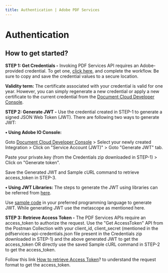 ```yaml
---
title: Authentication | Adobe PDF Services
---
```

# Authentication

## How to get started?

**STEP 1: Get Credentials -** Invoking PDF Services API requires an Adobe-provided credential. To get one, [click here](https://documentservices.adobe.com/dc-integration-creation-app-cdn/main.html?api=pdf-services-api), and complete the workflow. Be sure to copy and save the credential values to a secure location.

**Validity term:** The certificate associated with your credential is valid for one year. However, you can simply regenerate a new credential or apply a new certificate to the current credential from the [Document Cloud Developer Console](https://developer.adobe.com/console/).

**STEP 2: Generate JWT -** Use the credential created in STEP-1 to generate a signed JSON Web Token (JWT). There are following two ways to generate JWT:

**• Using Adobe IO Console:**

Goto [Document Cloud Developer Console](https://developer.adobe.com/console/) > Select your newly created Integration > Click on "Service Account (JWT)" > Goto "Generate JWT" tab.

Paste your private.key (from the Credentials zip downloaded in STEP-1) > Click on "Generate token".

Save the Generated JWT and Sample cURL command to retrieve access_token in STEP-3.

**• Using JWT Libraries:** The steps to generate the JWT using libraries can be referred from [here](https://developer.adobe.com/developer-console/docs/guides/authentication/JWT/Scopes/).

Use [sample code](https://developer.adobe.com/developer-console/docs/guides/authentication/JWT/samples/#sample-code) in your preferred programming language to generate JWT. While generating JWT use the metascope as mentioned here.

**STEP 3: Retrieve Access Token -** The PDF Services APIs require an access_token to authorize the request. Use the "Get AccessToken" API from the Postman Collection with your client_id, client_secret (mentioned in the pdfservices-api-credentials.json file present in the Credentials zip downloaded in STEP-1) and the above generated JWT to get the access_token OR directly use the saved Sample cURL command in STEP-2 to get the access_token.

Follow this link [How to retrieve Access Token](https://developer.adobe.com/developer-console/docs/guides/#!AdobeDocs/adobeio-auth/master/JWT/JWT.md#exchanging-jwt-to-retrieve-an-access-token)? to understand the request format to get the access_token.
